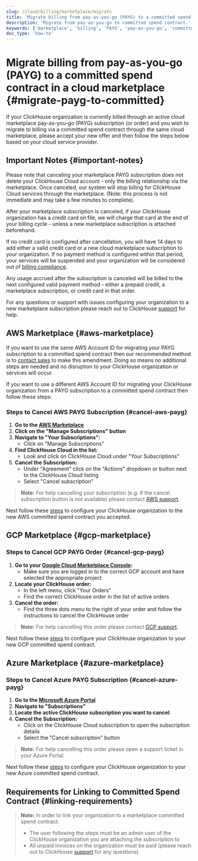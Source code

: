 ```yaml
---
slug: /cloud/billing/marketplace/migrate
title: 'Migrate billing from pay-as-you-go (PAYG) to a committed spend contract in a cloud marketplace'
description: 'Migrate from pay-as-you-go to committed spend contract.'
keywords: ['marketplace', 'billing', 'PAYG', 'pay-as-you-go', 'committed spend contract']
doc_type: 'how-to'
---
```


# Migrate billing from pay-as-you-go (PAYG) to a committed spend contract in a cloud marketplace {#migrate-payg-to-committed}

If your ClickHouse organization is currently billed through an active cloud marketplace pay-as-you-go (PAYG) subscription (or order) and you wish to migrate to billing via a committed spend contract through the same cloud marketplace, please accept your new offer and then follow the steps below based on your cloud service provider.

## Important Notes {#important-notes}

Please note that canceling your marketplace PAYG subscription does not delete your ClickHouse Cloud account - only the billing relationship via the marketplace. Once canceled, our system will stop billing for ClickHouse Cloud services through the marketplace. (Note: this process is not immediate and may take a few minutes to complete).

After your marketplace subscription is canceled, if your ClickHouse organization has a credit card on file, we will charge that card at the end of your billing cycle - unless a new marketplace subscription is attached beforehand.

If no credit card is configured after cancellation, you will have 14 days to add either a valid credit card or a new cloud marketplace subscription to your organization. If no payment method is configured within that period, your services will be suspended and your organization will be considered out of [billing compliance](/manage/clickhouse-cloud-billing-compliance).

Any usage accrued after the subscription is canceled will be billed to the next configured valid payment method - either a prepaid credit, a marketplace subscription, or credit card in that order.

For any questions or support with issues configuring your organization to a new marketplace subscription please reach out to ClickHouse [support](https://clickhouse.com/support/program) for help.

## AWS Marketplace {#aws-marketplace}

If you want to use the same AWS Account ID for migrating your PAYG subscription to a committed spend contract then our recommended method is to [contact sales](https://clickhouse.com/company/contact) to make this amendment. Doing so means no additional steps are needed and no disruption to your ClickHouse organization or services will occur.

If you want to use a different AWS Account ID for migrating your ClickHouse organization from a PAYG subscription to a committed spend contract then follow these steps:

### Steps to Cancel AWS PAYG Subscription {#cancel-aws-payg}

1. **Go to the [AWS Marketplace](https://us-east-1.console.aws.amazon.com/marketplace)**
2. **Click on the "Manage Subscriptions" button**
3. **Navigate to "Your Subscriptions":**
   - Click on "Manage Subscriptions"
4. **Find ClickHouse Cloud in the list:**
   - Look and click on ClickHouse Cloud under "Your Subscriptions"
5. **Cancel the Subscription:**
   - Under "Agreement" click on the "Actions" dropdown or button next to the ClickHouse Cloud listing
   - Select "Cancel subscription"

> **Note:** For help cancelling your subscription (e.g. if the cancel subscription button is not available) please contact [AWS support](https://support.console.aws.amazon.com/support/home#/).

Next follow these [steps](/cloud/billing/marketplace/aws-marketplace-committed-contract) to configure your ClickHouse organization to the new AWS committed spend contract you accepted.

## GCP Marketplace {#gcp-marketplace}

### Steps to Cancel GCP PAYG Order {#cancel-gcp-payg}

1. **Go to your [Google Cloud Marketplace Console](https://console.cloud.google.com/marketplace):**
   - Make sure you are logged in to the correct GCP account and have selected the appropriate project
2. **Locate your ClickHouse order:**
   - In the left menu, click "Your Orders"
   - Find the correct ClickHouse order in the list of active orders
3. **Cancel the order:**
   - Find the three dots menu to the right of your order and follow the instructions to cancel the ClickHouse order

> **Note:** For help cancelling this order please contact [GCP support](https://cloud.google.com/support/docs/get-billing-support).

Next follow these [steps](/cloud/billing/marketplace/gcp-marketplace-committed-contract) to configure your ClickHouse organization to your new GCP committed spend contract.

## Azure Marketplace {#azure-marketplace}

### Steps to Cancel Azure PAYG Subscription {#cancel-azure-payg}

1. **Go to the [Microsoft Azure Portal](http://portal.azure.com)**
2. **Navigate to "Subscriptions"**
3. **Locate the active ClickHouse subscription you want to cancel**
4. **Cancel the Subscription:**
   - Click on the ClickHouse Cloud subscription to open the subscription details
   - Select the "Cancel subscription" button

> **Note:** For help cancelling this order please open a support ticket in your Azure Portal.

Next follow these [steps](/cloud/billing/marketplace/azure-marketplace-committed-contract) to configure your ClickHouse organization to your new Azure committed spend contract.

## Requirements for Linking to Committed Spend Contract {#linking-requirements}

> **Note:** In order to link your organization to a marketplace committed spend contract:
> - The user following the steps must be an admin user of the ClickHouse organization you are attaching the subscription to
> - All unpaid invoices on the organization must be paid (please reach out to ClickHouse [support](https://clickhouse.com/support/program) for any questions)